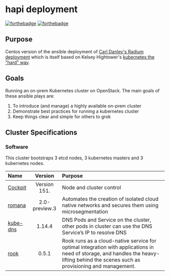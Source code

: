 # hapi deployment

[![forthebadge](http://forthebadge.com/images/badges/built-with-love.svg)](http://forthebadge.com) [![forthebadge](http://forthebadge.com/images/badges/powered-by-electricity.svg)](http://forthebadge.com)

## Purpose

Centos version of the ansible deployment of [Carl Danley's Radium deployment](https://github.com/carldanley/radium-cluster) which is itself based on Kelsey Hightower's [kubernetes the "hard" way](https://github.com/kelseyhightower/kubernetes-the-hard-way).

## Goals

Running an on-prem Kubernetes cluster on OpenStack. The main goals of these ansible plays are:

1. To introduce (and manage) a highly available on-prem cluster
1. Demonstrate best practices for running a kubernetes cluster
1. Keep things clear and simple for others to grok

## Cluster Specifications

### Software

This cluster bootstraps 3 etcd nodes, 3 kubernetes masters and 3 kubernetes nodes.

| Name | Version |Purpose|
|:-----|:-------:|:-------|
| [Cockpit](http://cockpit-project.org/) |  Version 151. | Node and cluster control |
| [romana](http://romana.io/) | 2.0-preview.3 | Automates the creation of isolated cloud native networks and secures them using microsegmentation |
| [kube-dns](https://github.com/kubernetes/kubernetes/tree/master/cluster/addons/dns) | 1.14.4 | DNS Pods and Service on the cluster, other pods in cluster can use the DNS Service’s IP to resolve DNS|
| [rook](https://rook.io/) | 0.5.1 | Rook runs as a cloud-native service for optimal integration with applications in need of storage, and handles the heavy-lifting behind the scenes such as provisioning and management.|

